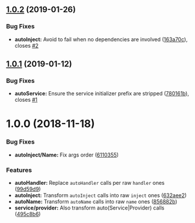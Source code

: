## [1.0.2](https://github.com/nfroidure/babel-plugin-knifecycle/compare/v1.0.1...v1.0.2) (2019-01-26)


### Bug Fixes

* **autoInject:** Avoid to fail when no dependencies are involved ([163a70c](https://github.com/nfroidure/babel-plugin-knifecycle/commit/163a70c)), closes [#2](https://github.com/nfroidure/babel-plugin-knifecycle/issues/2)



## [1.0.1](https://github.com/nfroidure/babel-plugin-knifecycle/compare/v1.0.0...v1.0.1) (2019-01-12)


### Bug Fixes

* **autoService:** Ensure the service initializer prefix are stripped ([780161b](https://github.com/nfroidure/babel-plugin-knifecycle/commit/780161b)), closes [#1](https://github.com/nfroidure/babel-plugin-knifecycle/issues/1)



# 1.0.0 (2018-11-18)


### Bug Fixes

* **autoInject/Name:** Fix args order ([6110355](https://github.com/nfroidure/babel-plugin-knifecycle/commit/6110355))


### Features

* **autoHandler:** Replace `autoHandler` calls per raw `handler` ones ([99d59d9](https://github.com/nfroidure/babel-plugin-knifecycle/commit/99d59d9))
* **autoInject:** Transform `autoInject` calls into raw `inject` ones ([632aee2](https://github.com/nfroidure/babel-plugin-knifecycle/commit/632aee2))
* **autoName:** Transform `autoName` calls into raw `name` ones ([856882b](https://github.com/nfroidure/babel-plugin-knifecycle/commit/856882b))
* **service/provider:** Also transform auto(Service|Provider) calls ([495c8b6](https://github.com/nfroidure/babel-plugin-knifecycle/commit/495c8b6))



